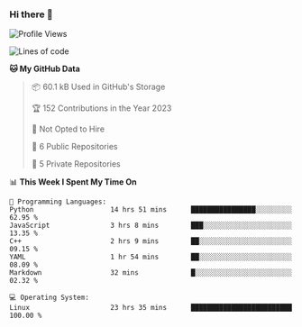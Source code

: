 ### Hi there 👋

<!--
**huayuan4396/huayuan4396** is a ✨ _special_ ✨ repository because its `README.md` (this file) appears on your GitHub profile.

Here are some ideas to get you started:

- 🔭 I’m currently working on ...
- 🌱 I’m currently learning ...
- 👯 I’m looking to collaborate on ...
- 🤔 I’m looking for help with ...
- 💬 Ask me about ...
- 📫 How to reach me: ...
- 😄 Pronouns: ...
- ⚡ Fun fact: ...
-->

<!--START_SECTION:waka-->
![Profile Views](http://img.shields.io/badge/Profile%20Views-308-blue)

![Lines of code](https://img.shields.io/badge/From%20Hello%20World%20I%27ve%20Written-141.5%20thousand%20lines%20of%20code-blue)

**🐱 My GitHub Data** 

> 📦 60.1 kB Used in GitHub's Storage 
 > 
> 🏆 152 Contributions in the Year 2023
 > 
> 🚫 Not Opted to Hire
 > 
> 📜 6 Public Repositories 
 > 
> 🔑 5 Private Repositories 
 > 
📊 **This Week I Spent My Time On** 

```text
💬 Programming Languages: 
Python                   14 hrs 51 mins      ████████████████░░░░░░░░░   62.95 % 
JavaScript               3 hrs 8 mins        ███░░░░░░░░░░░░░░░░░░░░░░   13.35 % 
C++                      2 hrs 9 mins        ██░░░░░░░░░░░░░░░░░░░░░░░   09.15 % 
YAML                     1 hr 54 mins        ██░░░░░░░░░░░░░░░░░░░░░░░   08.09 % 
Markdown                 32 mins             █░░░░░░░░░░░░░░░░░░░░░░░░   02.32 % 

💻 Operating System: 
Linux                    23 hrs 35 mins      █████████████████████████   100.00 % 
```


<!--END_SECTION:waka-->
